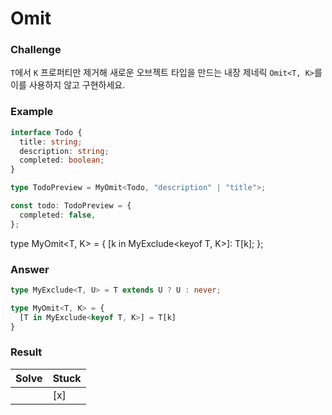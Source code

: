 # Omit

### Challenge

`T`에서 `K` 프로퍼티만 제거해 새로운 오브젝트 타입을 만드는 내장 제네릭 `Omit<T, K>`를 이를 사용하지 않고 구현하세요.

### Example

```ts
interface Todo {
  title: string;
  description: string;
  completed: boolean;
}

type TodoPreview = MyOmit<Todo, "description" | "title">;

const todo: TodoPreview = {
  completed: false,
};
```

type MyOmit<T, K> = {
[k in MyExclude<keyof T, K>]: T[k];
};

### Answer

```ts
type MyExclude<T, U> = T extends U ? U : never;

type MyOmit<T, K> = {
  [T in MyExclude<keyof T, K>] = T[k]
}
```

### Result

| Solve | Stuck |
| ----- | ----- |
|       | [x]   |
